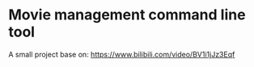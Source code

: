 # Movie management command line tool

A small project base on: <https://www.bilibili.com/video/BV1i1jJz3Eqf>
